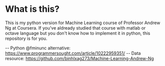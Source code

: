 ﻿# What is this?
 This is my python version for Machine Learning course of Professor Andrew Ng at Coursera. If you've aldready studied that course with matlab or octave language but you don't know how to implement it in python, this repository is for you. 
 
-- Python @fminunc alternative: https://www.programmersought.com/article/10222959351/
-- Data resource: https://github.com/binhlxag273/Machine-Learning-Andrew-Ng
